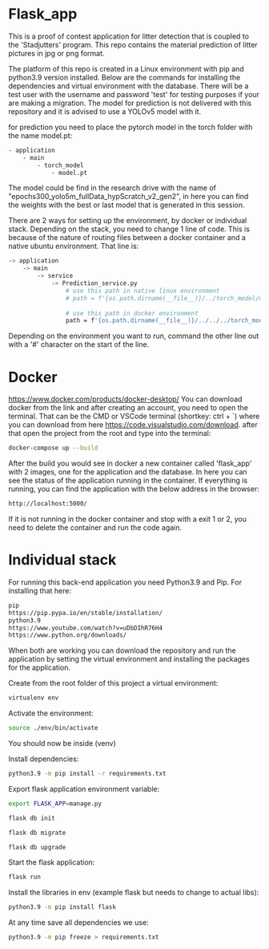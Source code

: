 # Flask_app

This is a proof of contest application for litter detection that is coupled to the 'Stadjutters' program. This repo contains the material prediction of litter pictures in jpg or png format.

The platform of this repo is created in a Linux environment with pip and python3.9 version installed. Below are the commands for installing the dependencies and virtual environment with the database. There will be a test user with the username and password 'test' for testing purposes if your are making a migration. The model for prediction is not delivered with this repository and it is advised to use a YOLOv5 model with it.

for prediction you need to place the pytorch model in the torch folder with the name model.pt:
```sh
- application 
    - main
        - torch_model
            - model.pt
```

The model could be find in the research drive with the name of "epochs300_yolo5m_fullData_hypScratch_v2_gen2", in here you can find the weights with the best or last model that is generated in this session.

There are 2 ways for setting up the environment, by docker or individual stack. Depending on the stack, you need to change 1 line of code. This is because of the nature of routing files between a docker container and a native ubuntu environment. That line is:
```sh
-> application
    -> main
        -> service
            -> Prediction_service.py
                # use this path in native linux environment 
                # path = f'{os.path.dirname(__file__)}/../torch_model/model.pt'
                
                # use this path in docker environment 
                path = f'{os.path.dirname(__file__)}/../../../torch_model/model.pt'
```

Depending on the environment you want to run, command the other line out with a '#' character on the start of the line.

# Docker
https://www.docker.com/products/docker-desktop/ You can download docker from the link and after creating an account, you need to open the terminal. That can be the CMD or VSCode terminal (shortkey: ctrl + `) where you can download from here https://code.visualstudio.com/download. after that open the project from the root and type into the terminal: 
```sh
docker-compose up --build
```

After the build you would see in docker a new container called 'flask_app' with 2 images, one for the application and the database. In here you can see the status of the application running in the container. If everything is running, you can find the application with the below address in the browser:
```sh
http://localhost:5000/
```

If it is not running in the docker container and stop with a exit 1 or 2, you need to delete the container and run the code again. 

# Individual stack
For running this back-end application you need Python3.9 and Pip. For installing that here:
```sh
pip
https://pip.pypa.io/en/stable/installation/
python3.9 
https://www.youtube.com/watch?v=uDbDIhR76H4
https://www.python.org/downloads/
```

When both are working you can download the repository and run the application by setting the virtual environment and installing the packages for the application. 

Create from the root folder of this project a virtual environment: 
```sh
virtualenv env
```

Activate the environment: 
```sh
source ./env/bin/activate
```
You should now be inside (venv)

Install dependencies:
```sh
python3.9 -m pip install -r requirements.txt
```

Export flask application environment variable:
```sh
export FLASK_APP=manage.py

flask db init

flask db migrate

flask db upgrade
```

Start the flask application: 
```sh
flask run
```

Install the libraries in env (example flask but needs to change to actual libs): 
```sh
python3.9 -m pip install flask
```

At any time save all dependencies we use: 
```sh   
python3.9 -m pip freeze > requirements.txt
```